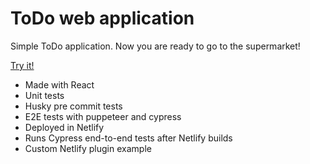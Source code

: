 # ToDo web application
Simple ToDo application.
Now you are ready to go to the supermarket!

[Try it!](https://pablo-todo-app.netlify.app/)

- Made with React
- Unit tests
- Husky pre commit tests
- E2E tests with puppeteer and cypress
- Deployed in Netlify
- Runs Cypress end-to-end tests after Netlify builds
- Custom Netlify plugin example
